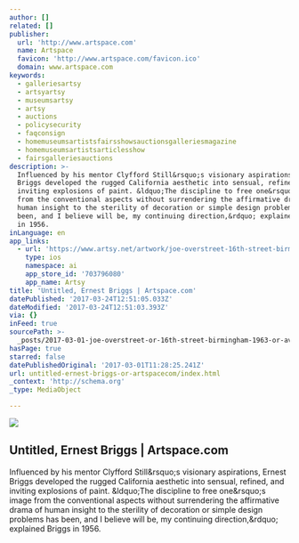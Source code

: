 ```yaml
---
author: []
related: []
publisher:
  url: 'http://www.artspace.com'
  name: Artspace
  favicon: 'http://www.artspace.com/favicon.ico'
  domain: www.artspace.com
keywords:
  - galleriesartsy
  - artsyartsy
  - museumsartsy
  - artsy
  - auctions
  - policysecurity
  - faqconsign
  - homemuseumsartistsfairsshowsauctionsgalleriesmagazine
  - homemuseumsartistsarticlesshow
  - fairsgalleriesauctions
description: >-
  Influenced by his mentor Clyfford Still&rsquo;s visionary aspirations, Ernest
  Briggs developed the rugged California aesthetic into sensual, refined, and
  inviting explosions of paint. &ldquo;The discipline to free one&rsquo;s image
  from the conventional aspects without surrendering the affirmative drama of
  human insight to the sterility of decoration or simple design problems has
  been, and I believe will be, my continuing direction,&rdquo; explained Briggs
  in 1956.
inLanguage: en
app_links:
  - url: 'https://www.artsy.net/artwork/joe-overstreet-16th-street-birmingham'
    type: ios
    namespace: ai
    app_store_id: '703796080'
    app_name: Artsy
title: 'Untitled, Ernest Briggs | Artspace.com'
datePublished: '2017-03-24T12:51:05.033Z'
dateModified: '2017-03-24T12:51:03.393Z'
via: {}
inFeed: true
sourcePath: >-
  _posts/2017-03-01-joe-overstreet-or-16th-street-birmingham-1963-or-available.md
hasPage: true
starred: false
datePublishedOriginal: '2017-03-01T11:28:25.241Z'
url: untitled-ernest-briggs-or-artspacecom/index.html
_context: 'http://schema.org'
_type: MediaObject

---
```

<article style=""><img src="http://d5wt70d4gnm1t.cloudfront.net/media/a-s/artworks/ernest-briggs/27218-691189669245/ernest-briggs-untitled-2-320x240.jpg" /><h1>Untitled, Ernest Briggs | Artspace.com</h1><p>Influenced by his mentor Clyfford Still&amp;rsquo;s visionary aspirations, Ernest Briggs developed the rugged California aesthetic into sensual, refined, and inviting explosions of paint. &amp;ldquo;The discipline to free one&amp;rsquo;s image from the conventional aspects without surrendering the affirmative drama of human insight to the sterility of decoration or simple design problems has been, and I believe will be, my continuing direction,&amp;rdquo; explained Briggs in 1956.</p></article>